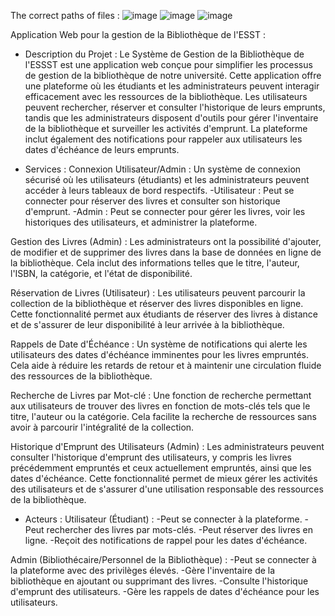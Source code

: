 The correct paths of files :
![image](https://github.com/user-attachments/assets/214f07cf-acbd-4e58-96c9-2f00ddb9d259)
![image](https://github.com/user-attachments/assets/28542035-3ae6-4c53-af23-90838c8ced35)
![image](https://github.com/user-attachments/assets/54411061-c615-43e9-8261-e0ce9fe3a9fe)

Application Web pour la gestion de la Bibliothèque de l'ESST :

- Description du Projet :
Le Système de Gestion de la Bibliothèque de l'ESSST est une application web conçue pour simplifier les processus de gestion de la bibliothèque de notre université. Cette application offre une plateforme où les étudiants et les administrateurs peuvent interagir efficacement avec les ressources de la bibliothèque. Les utilisateurs peuvent rechercher, réserver et consulter l'historique de leurs emprunts, tandis que les administrateurs disposent d'outils pour gérer l'inventaire de la bibliothèque et surveiller les activités d'emprunt. La plateforme inclut également des notifications pour rappeler aux utilisateurs les dates d'échéance de leurs emprunts.

- Services :
Connexion Utilisateur/Admin :
Un système de connexion sécurisé où les utilisateurs (étudiants) et les administrateurs peuvent accéder à leurs tableaux de bord respectifs.
-Utilisateur : Peut se connecter pour réserver des livres et consulter son historique d'emprunt.
-Admin : Peut se connecter pour gérer les livres, voir les historiques des utilisateurs, et administrer la plateforme.

Gestion des Livres (Admin) :
Les administrateurs ont la possibilité d'ajouter, de modifier et de supprimer des livres dans la base de données en ligne de la bibliothèque. Cela inclut des informations telles que le titre, l'auteur, l'ISBN, la catégorie, et l'état de disponibilité.

Réservation de Livres (Utilisateur) :
Les utilisateurs peuvent parcourir la collection de la bibliothèque et réserver des livres disponibles en ligne. Cette fonctionnalité permet aux étudiants de réserver des livres à distance et de s'assurer de leur disponibilité à leur arrivée à la bibliothèque.

Rappels de Date d'Échéance :
Un système de notifications qui alerte les utilisateurs des dates d'échéance imminentes pour les livres empruntés. Cela aide à réduire les retards de retour et à maintenir une circulation fluide des ressources de la bibliothèque.

Recherche de Livres par Mot-clé :
Une fonction de recherche permettant aux utilisateurs de trouver des livres en fonction de mots-clés tels que le titre, l'auteur ou la catégorie. Cela facilite la recherche de ressources sans avoir à parcourir l'intégralité de la collection.

Historique d'Emprunt des Utilisateurs (Admin) :
Les administrateurs peuvent consulter l'historique d'emprunt des utilisateurs, y compris les livres précédemment empruntés et ceux actuellement empruntés, ainsi que les dates d'échéance. Cette fonctionnalité permet de mieux gérer les activités des utilisateurs et de s'assurer d'une utilisation responsable des ressources de la bibliothèque.

- Acteurs :
Utilisateur (Étudiant) :
-Peut se connecter à la plateforme.
-Peut rechercher des livres par mots-clés.
-Peut réserver des livres en ligne.
-Reçoit des notifications de rappel pour les dates d'échéance.

Admin (Bibliothécaire/Personnel de la Bibliothèque) :
-Peut se connecter à la plateforme avec des privilèges élevés.
-Gère l'inventaire de la bibliothèque en ajoutant ou supprimant des livres.
-Consulte l'historique d'emprunt des utilisateurs.
-Gère les rappels de dates d'échéance pour les utilisateurs.

